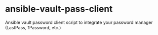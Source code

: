 # ansible-vault-pass-client
Ansible vault password client script to integrate your password manager (LastPass, 1Password, etc.)
